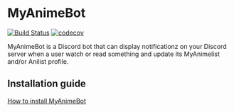 # MyAnimeBot

[![Build Status](https://travis-ci.com/Penta/MyAnimeBot.svg?branch=master)](https://travis-ci.com/Penta/MyAnimeBot) [![codecov](https://codecov.io/gh/Penta/MyAnimeBot/branch/master/graph/badge.svg?token=8U3NIBMGB2)](https://codecov.io/gh/Penta/MyAnimeBot)

MyAnimeBot is a Discord bot that can display notificationz on your Discord server when a user watch or read something and update its MyAnimelist and/or Anilist profile.

## Installation guide
[How to install MyAnimeBot](https://wiki.pentou.eu/en/project/myanimebot/install_rhel7)
